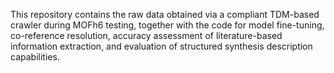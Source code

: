This repository contains the raw data obtained via a compliant TDM-based crawler during MOFh6 testing, together with the code for model fine-tuning, co-reference resolution, accuracy assessment of literature-based information extraction, and evaluation of structured synthesis description capabilities.